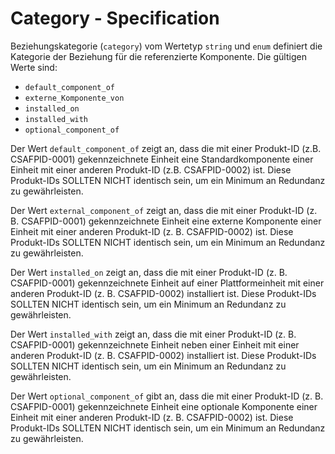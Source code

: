 # Category - Specification

Beziehungskategorie (`category`) vom Wertetyp `string` und `enum` definiert die Kategorie der Beziehung für die referenzierte Komponente. Die gültigen Werte sind:

* `default_component_of`
* `externe_Komponente_von`
* `installed_on`
* `installed_with`
* `optional_component_of`

Der Wert `default_component_of` zeigt an, dass die mit einer Produkt-ID (z.B. CSAFPID-0001) gekennzeichnete Einheit eine Standardkomponente einer Einheit mit einer anderen Produkt-ID (z.B. CSAFPID-0002) ist. Diese Produkt-IDs SOLLTEN NICHT identisch sein, um ein Minimum an Redundanz zu gewährleisten.

Der Wert `external_component_of` zeigt an, dass die mit einer Produkt-ID (z. B. CSAFPID-0001) gekennzeichnete Einheit eine externe Komponente einer Einheit mit einer anderen Produkt-ID (z. B. CSAFPID-0002) ist. Diese Produkt-IDs SOLLTEN NICHT identisch sein, um ein Minimum an Redundanz zu gewährleisten.

Der Wert `installed_on` zeigt an, dass die mit einer Produkt-ID (z. B. CSAFPID-0001) gekennzeichnete Einheit auf einer Plattformeinheit mit einer anderen Produkt-ID (z. B. CSAFPID-0002) installiert ist. Diese Produkt-IDs SOLLTEN NICHT identisch sein, um ein Minimum an Redundanz zu gewährleisten.

Der Wert `installed_with` zeigt an, dass die mit einer Produkt-ID (z. B. CSAFPID-0001) gekennzeichnete Einheit neben einer Einheit mit einer anderen Produkt-ID (z. B. CSAFPID-0002) installiert ist. Diese Produkt-IDs SOLLTEN NICHT identisch sein, um ein Minimum an Redundanz zu gewährleisten.

Der Wert `optional_component_of` gibt an, dass die mit einer Produkt-ID (z. B. CSAFPID-0001) gekennzeichnete Einheit eine optionale Komponente einer Einheit mit einer anderen Produkt-ID (z. B. CSAFPID-0002) ist. Diese Produkt-IDs SOLLTEN NICHT identisch sein, um ein Minimum an Redundanz zu gewährleisten.
